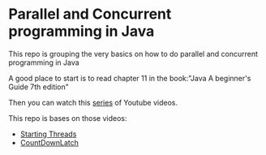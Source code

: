 # Parallel and Concurrent programming in Java

This repo is grouping the very basics on how to do parallel and concurrent programming in Java

A good place to start is to read chapter 11 in the book:"Java A beginner's Guide 7th edition"

Then you can watch this [series](https://www.youtube.com/playlist?list=PLBB24CFB073F1048E) of Youtube videos.

This repo is bases on those videos:

* [Starting Threads](https://github.com/IAbeteEtMechante/Parallel_and_concurrent_programming_in_Java/tree/master/startingthreads)
* [CountDownLatch](https://github.com/IAbeteEtMechante/Parallel_and_concurrent_programming_in_Java/tree/master/countdownlatch)
